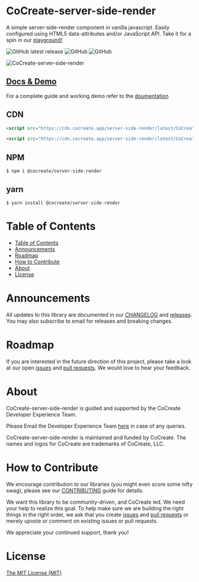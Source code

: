 # CoCreate-server-side-render

A simple server-side-render component in vanilla javascript. Easily configured using HTML5 data-attributes and/or JavaScript API. Take it for a spin in our [playground!](https://cocreate.app/docs/server-side-render)

![GitHub latest release](https://img.shields.io/github/v/release/CoCreate-app/CoCreate-server-side-render?style=flat-square)
![GitHub](https://img.shields.io/github/license/CoCreate-app/CoCreate-server-side-render?style=flat-square)
![GitHub](https://img.shields.io/static/v1?style=flat-square&label=&message=Hiring&color=blueviolet)


![CoCreate-server-side-render](https://cdn.cocreate.app/docs/CoCreate-server-side-render.gif)

## [Docs & Demo](https://cocreate.app/docs/server-side-render)

For a complete guide and working demo refer to the [doumentation](https://cocreate.app/docs/server-side-render)

## CDN

```html
<script src="https://cdn.cocreate.app/server-side-render/latest/CoCreate-server-side-render.min.js"></script>
```

```html
<script src="https://cdn.cocreate.app/server-side-render/latest/CoCreate-server-side-render.min.css"></script>
```

## NPM

```shell
$ npm i @cocreate/server-side-render
```

## yarn

```shell
$ yarn install @cocreate/server-side-render
```

# Table of Contents

- [Table of Contents](#table-of-contents)
- [Announcements](#announcements)
- [Roadmap](#roadmap)
- [How to Contribute](#how-to-contribute)
- [About](#about)
- [License](#license)

<a name="announcements"></a>

# Announcements

All updates to this library are documented in our [CHANGELOG](https://github.com/CoCreate-app/CoCreate-server-side-render/blob/master/CHANGELOG.md) and [releases](https://github.com/CoCreate-app/CoCreate-server-side-render/releases). You may also subscribe to email for releases and breaking changes.

<a name="roadmap"></a>

# Roadmap

If you are interested in the future direction of this project, please take a look at our open [issues](https://github.com/CoCreate-app/CoCreate-server-side-render/issues) and [pull requests](https://github.com/CoCreate-app/CoCreate-server-side-render/pulls). We would love to hear your feedback.

<a name="about"></a>

# About

CoCreate-server-side-render is guided and supported by the CoCreate Developer Experience Team.

Please Email the Developer Experience Team [here](mailto:develop@cocreate.app) in case of any queries.

CoCreate-server-side-render is maintained and funded by CoCreate. The names and logos for CoCreate are trademarks of CoCreate, LLC.

<a name="contribute"></a>

# How to Contribute

We encourage contribution to our libraries (you might even score some nifty swag), please see our [CONTRIBUTING](https://github.com/CoCreate-app/CoCreate-server-side-render/blob/master/CONTRIBUTING.md) guide for details.

We want this library to be community-driven, and CoCreate led. We need your help to realize this goal. To help make sure we are building the right things in the right order, we ask that you create [issues](https://github.com/CoCreate-app/CoCreate-server-side-render/issues) and [pull requests](https://github.com/CoCreate-app/CoCreate-server-side-render/pulls) or merely upvote or comment on existing issues or pull requests.

We appreciate your continued support, thank you!

# License

[The MIT License (MIT)](https://github.com/CoCreate-app/CoCreate-server-side-render/blob/master/LICENSE)
